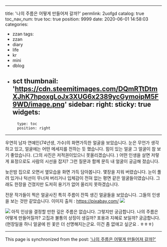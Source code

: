 
---
title: '나의 주름은 어떻게 만들어져 갈까?'
permlink: 2uofgd
catalog: true
toc_nav_num: true
toc: true
position: 9999
date: 2020-06-01 14:58:03
categories:
- zzan
tags:
- zzan
- diary
- life
- kr
- mini
- dblog
- sct
thumbnail: 'https://cdn.steemitimages.com/DQmRTtDtmXJhK7hpoxgLoJx3XUG6x2389ycGymoipM5F9WD/image.png'
sidebar:
    right:
        sticky: true
widgets:
    -
        type: toc
        position: right
---


우연히 남자 연예인(74년생, 가수)의 화면가득한 얼굴을 보았습니다. 눈은 무언가 생각하고 있고, 얼굴에는 어떤 메세지를 전하는 듯 했습니다. 힘이 있는 얼굴 그 얼굴이 참 보기 좋았습니다. (그의 사진은 저적권이있으니 못올리겠습니다. )
어떤 인생을 살면 저렇게 표정으로도 사람의 시선을 잡지? 그런 질문과 함께 문득 내 얼굴이 궁금해 졌습니다. 

늦은밤 집으로 오면서 옆모습을 화면 가득 담아봅니다. 몇장을 지워 버렸습니다. 눈이 풀려 있거나 턱선이 무너져 버리거나 입체감이 전혀 없는 평면 같은 얼굴들이였습니다.  그래도 한장을 건졌지만 도저히 용기가 없어 올리지 못하겠습니다. 

전문 작가들이 찍은 얼굴사진 특히 주름이 잔뜩 생긴 얼굴들을 보았습니다. 그들의 인생을 보는 것만 같았습니다. 
이미지 출처 : https://pixabay.com/
![](https://cdn.steemitimages.com/DQmRTtDtmXJhK7hpoxgLoJx3XUG6x2389ycGymoipM5F9WD/image.png)

![](https://cdn.steemitimages.com/DQmeBY1NSPkGH3ZYZSEsBN6ruwzpuDJDkBWCDP6EN7RhT18/image.png)
아직 인상을 결정할 만한 깊은 주름은 없습니다.  그렇지만 궁금합니다. 나의 주름은 어떻게 만들어질까? 고집과 불통의 상징이 생길까? 포용과 지혜로 보일까? 궁금합니다.  
(현장일을 하니 얼굴에 핀 꽃은 더 선명해지는군요. 이건 좀 없애고 싶군요 . ㅎㅎㅎ)

- - -

This page is synchronized from the post: ['나의 주름은 어떻게 만들어져 갈까?'](https://steemit.com/@kingbit/2uofgd)
